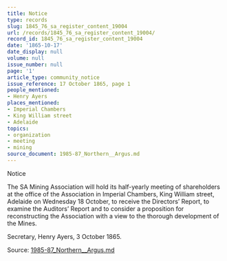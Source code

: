 ```yaml
---
title: Notice
type: records
slug: 1845_76_sa_register_content_19004
url: /records/1845_76_sa_register_content_19004/
record_id: 1845_76_sa_register_content_19004
date: '1865-10-17'
date_display: null
volume: null
issue_number: null
page: '1'
article_type: community_notice
issue_reference: 17 October 1865, page 1
people_mentioned:
- Henry Ayers
places_mentioned:
- Imperial Chambers
- King William street
- Adelaide
topics:
- organization
- meeting
- mining
source_document: 1985-87_Northern__Argus.md
---
```


Notice

The SA Mining Association will hold its half-yearly meeting of shareholders at the office of the Association in Imperial Chambers, King William street, Adelaide on Wednesday 18 October, to receive the Directors’ Report, to examine the Auditors’ Report and to consider a proposition for reconstructing the Association with a view to the thorough development of the Mines.

Secretary, Henry Ayers, 3 October 1865.

Source: [1985-87_Northern__Argus.md](/downloads/markdown/1985-87_Northern__Argus.md)

